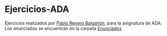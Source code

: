 # Ejercicios-ADA
Ejercicios realizados por [Pablo Renero Balgañón](href://github.com/Canario0), para la asignatura de ADA. Los enunciados se encuentran en la carpeta [Enunciados](./Enunciados)

